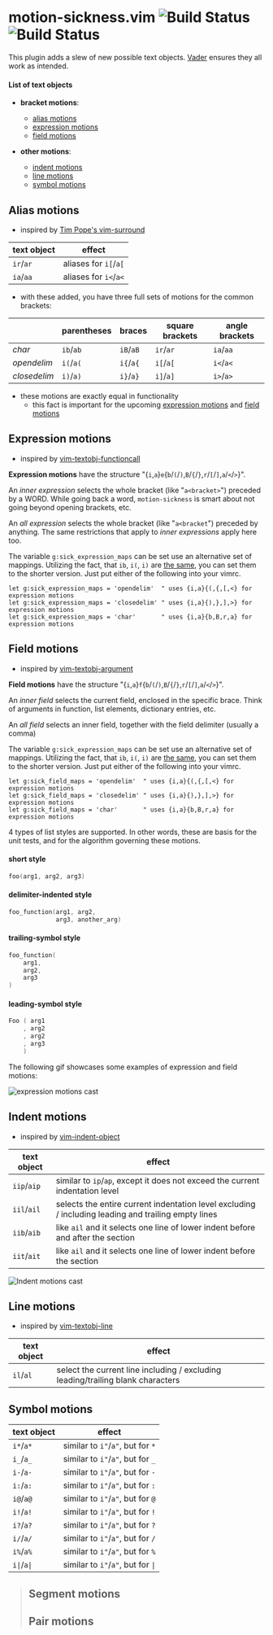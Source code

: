 # motion-sickness.vim ![Build Status](https://travis-ci.org/hgiesel/vim-motion-sickness.svg?branch=master) ![Build Status](https://travis-ci.org/hgiesel/vim-motion-sickness.svg?branch=devel)

This plugin adds a slew of new possible text objects. [Vader](https://github.com/junegunn/vader.vim)
ensures they all work as intended.

#### List of text objects

* **bracket motions**:
  * [alias motions](#alias-motions)
  * [expression motions](#expression-motions)
  * [field motions](#field-motions)

* **other motions**:
  * [indent motions](#indent-motions)
  * [line motions](#line-motions)
  * [symbol motions](#symbol-motions)

## Alias motions

* inspired by [Tim Pope's vim-surround](https://github.com/tpope/vim-surround)

| text object  | effect                |
|--------------|-----------------------|
| `ir`/`ar`    | aliases for `i[`/`a[` |
| `ia`/`aa`    | aliases for `i<`/`a<` |

* with these added, you have three full sets of motions for the common brackets:

|              |  parentheses | braces    | square brackets | angle brackets |
|--------------|--------------|-----------|-----------------|----------------|
| *char*       | `ib`/`ab`    | `iB`/`aB` | `ir`/`ar`       | `ia`/`aa`      |
| *opendelim*  | `i(`/`a(`    | `i{`/`a{` | `i[`/`a[`       | `i<`/`a<`      |
| *closedelim* | `i)`/`a)`    | `i}`/`a}` | `i]`/`a]`       | `i>`/`a>`      |

* these motions are exactly equal in functionality
  * this fact is important for the upcoming [expression motions](#expression-motions) and [field motions](#field-motions)

## Expression motions

* inspired by [vim-textobj-functioncall](https://github.com/machakann/vim-textobj-functioncall)

**Expression motions** have the structure "{`i`,`a`}`e`{`b`/`(`/`)`,`B`/`{`/`}`,`r`/`[`/`]`,`a`/`<`/`>`}".

An *inner expression* selects the whole bracket (like "`a<bracket>`") preceded by a WORD.
While going back a word, `motion-sickness` is smart about not going beyond opening brackets, etc. 

An *all expression* selects the whole bracket (like "`a<bracket`") preceded by anything.
The same restrictions that apply to *inner expressions* apply here too.

The variable `g:sick_expression_maps` can be set use an alternative set of mappings.
Utilizing the fact, that `ib`, `i(`, `i)` are [the same](#alias-motions), you can set
them to the shorter version. Just put either of the following into your vimrc.

```vim
let g:sick_expression_maps = 'opendelim'  " uses {i,a}{(,{,[,<} for expression motions
let g:sick_expression_maps = 'closedelim' " uses {i,a}{),},],>} for expression motions
let g:sick_expression_maps = 'char'       " uses {i,a}{b,B,r,a} for expression motions
```

## Field motions

* inspired by [vim-textobj-argument](https://github.com/gaving/vim-textobj-argument)

**Field motions** have the structure "{`i`,`a`}`f`{`b`/`(`/`)`,`B`/`{`/`}`,`r`/`[`/`]`,`a`/`<`/`>`}".

An *inner field* selects the current field, enclosed in the specific brace. Think of
arguments in function, list elements, dictionary entries, etc.

An *all field* selects an inner field, together with the field delimiter (usually a comma)

The variable `g:sick_expression_maps` can be set use an alternative set of mappings.
Utilizing the fact, that `ib`, `i(`, `i)` are [the same](#alias-motions), you can set
them to the shorter version. Just put either of the following into your vimrc.

```vim
let g:sick_field_maps = 'opendelim'  " uses {i,a}{(,{,[,<} for expression motions
let g:sick_field_maps = 'closedelim' " uses {i,a}{),},],>} for expression motions
let g:sick_field_maps = 'char'       " uses {i,a}{b,B,r,a} for expression motions
```

4 types of list styles are supported.
In other words, these are basis for the unit tests, and for the algorithm governing
these motions.

#### short style

```c
foo(arg1, arg2, arg3)
```

#### delimiter-indented style

```c
foo_function(arg1, arg2,
             arg3, another_arg)
```

#### trailing-symbol style

```c
foo_function(
    arg1,
    arg2,
    arg3
)
```

#### leading-symbol style

```c
Foo ( arg1
    , arg2
    , arg2
    , arg3
    )
```

The following gif showcases some examples of expression and field motions:

![expression motions cast](https://media.giphy.com/media/dApCdA2gycwomwrIGO/giphy.gif)

## Indent motions

* inspired by [vim-indent-object](https://github.com/michaeljsmith/vim-indent-object)

| text object | effect                                        |
|-------------|-----------------------------------------------|
| `iip`/`aip` | similar to `ip`/`ap`, except it does not exceed the current indentation level |
| `iil`/`ail` | selects the entire current indentation level excluding / including leading and trailing empty lines |
| `iib`/`aib` | like `ail` and it selects one line of lower indent before and after the section |
| `iit`/`ait` | like `ail` and it selects one line of lower indent before the section |

![Indent motions cast](https://media.giphy.com/media/hSEh6Plw8e40MhPf2e/giphy.gif)

## Line motions

* inspired by [vim-textobj-line](https://github.com/kana/vim-textobj-line)

| text object  | effect                             |
|--------------|------------------------------------|
| `il`/`al`    | select the current line including / excluding leading/trailing blank characters |

## Symbol motions

| text object  | effect                             |
|--------------|------------------------------------|
| `i*`/`a*`    | similar to `i"`/`a"`, but for `*`  |
| `i_`/`a_`    | similar to `i"`/`a"`, but for `_`  |
| `i-`/`a-`    | similar to `i"`/`a"`, but for `-`  |
| `i:`/`a:`    | similar to `i"`/`a"`, but for `:`  |
| `i@`/`a@`    | similar to `i"`/`a"`, but for `@`  |
| `i!`/`a!`    | similar to `i"`/`a"`, but for `!`  |
| `i?`/`a?`    | similar to `i"`/`a"`, but for `?`  |
| `i/`/`a/`    | similar to `i"`/`a"`, but for `/`  |
| `i%`/`a%`    | similar to `i"`/`a"`, but for `%`  |
| `i\|`/`a\|`  | similar to `i"`/`a"`, but for `\|` |

> ## Segment motions
> ## Pair motions
